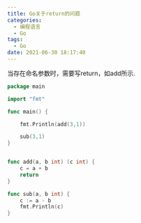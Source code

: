 ```yaml
---
title: Go关于return的问题
categories:
  - 编程语言
  - Go 
tags:
  - Go
date: 2021-06-30 18:17:40
---
```


当存在命名参数时，需要写return，如add所示.

```go
package main

import "fmt"

func main() {

	fmt.Println(add(3,1))

	sub(3,1)
}


func add(a, b int) (c int) {
	c = a + b
	return
}

func sub(a, b int) {
	c := a - b
	fmt.Println(c)
}

```
